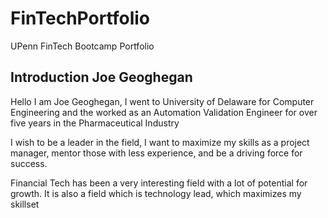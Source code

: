 # FinTechPortfolio
UPenn FinTech Bootcamp Portfolio
## Introduction Joe Geoghegan
Hello I am Joe Geoghegan, I went to University of Delaware for Computer Engineering and the worked as an Automation Validation Engineer for over five years in the Pharmaceutical Industry

I wish to be a leader in the field, I want to maximize my skills as a project manager, mentor those with less experience, and be a driving force for success.

Financial Tech has been a very interesting field with a lot of potential for growth. It is also a field which is technology lead, which maximizes my skillset